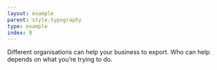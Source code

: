 ```yaml
---
layout: example
parent: style.typography
type: example
index: 0
---
```


<p class="ds_leader">
    Different organisations can help your business to export. Who can help depends on what you’re trying to do.
</p>
